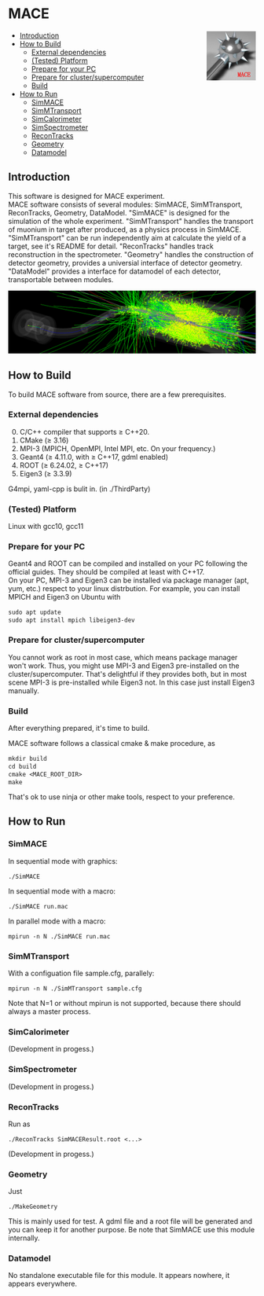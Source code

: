 # MACE

<img align="right" width="100" height="100" src="doc/pics/MACE_logo.png"/>

  - [Introduction](#introduction)
  - [How to Build](#how-to-build)
    - [External dependencies](#external-dependencies)
    - [(Tested) Platform](#tested-platform)
    - [Prepare for your PC](#prepare-for-your-pc)
    - [Prepare for cluster/supercomputer](#prepare-for-clustersupercomputer)
    - [Build](#build)
  - [How to Run](#how-to-run)
    - [SimMACE](#simmace)
    - [SimMTransport](#simmtransport)
    - [SimCalorimeter](#simcalorimeter)
    - [SimSpectrometer](#simspectrometer)
    - [ReconTracks](#reconspectrometer)
    - [Geometry](#geometry)
    - [Datamodel](#datamodel)

## Introduction

This software is designed for MACE experiment.  
MACE software consists of several modules: SimMACE, SimMTransport, ReconTracks, Geometry, DataModel. "SimMACE" is designed for the simulation of the whole experiment. "SimMTransport" handles the transport of muonium in target after produced, as a physics process in SimMACE. "SimMTransport" can be run independently aim at calculate the yield of a target, see it's README for detail. "ReconTracks" handles track reconstruction in the spectrometer. "Geometry" handles the construction of detector geometry, provides a universial interface of detector geometry. "DataModel" provides a interface for datamodel of each detector, transportable between modules.

![SimMACE](doc/pics/MACE_sim.png)

## How to Build

To build MACE software from source, there are a few prerequisites.

### External dependencies

0. C/C++ compiler that supports ≥ C++20.
1. CMake   (≥ 3.16)
2. MPI-3   (MPICH, OpenMPI, Intel MPI, etc. On your frequency.)
3. Geant4  (≥ 4.11.0, with ≥ C++17, gdml enabled)
4. ROOT    (≥ 6.24.02, ≥ C++17)
5. Eigen3  (≥ 3.3.9)

G4mpi, yaml-cpp is bulit in. (in ./ThirdParty)  

### (Tested) Platform

Linux with gcc10, gcc11

### Prepare for your PC  

Geant4 and ROOT can be compiled and installed on your PC following the official guides. They should be compiled at least with C++17.  
On your PC, MPI-3 and Eigen3 can be installed via package manager (apt, yum, etc.) respect to your linux distrbution. For example, you can install MPICH and Eigen3 on Ubuntu with

```shell
sudo apt update
sudo apt install mpich libeigen3-dev
```

### Prepare for cluster/supercomputer  

You cannot work as root in most case, which means package manager won't work. Thus, you might use MPI-3 and Eigen3 pre-installed on the cluster/supercomputer. That's delightful if they provides both, but in most scene MPI-3 is pre-installed while Eigen3 not. In this case just install Eigen3 manually.

### Build

After everything prepared, it's time to build.  

MACE software follows a classical cmake & make procedure, as

```shell
mkdir build
cd build
cmake <MACE_ROOT_DIR>
make
```

That's ok to use ninja or other make tools, respect to your preference.  

## How to Run

### SimMACE

In sequential mode with graphics:

```shell
./SimMACE
```

In sequential mode with a macro:

```shell
./SimMACE run.mac
```

In parallel mode with a macro:

```shell
mpirun -n N ./SimMACE run.mac
```

### SimMTransport

With a configuation file sample.cfg, parallely:

```shell
mpirun -n N ./SimMTransport sample.cfg
```

Note that N=1 or without mpirun is not supported, because there should always a master process.

### SimCalorimeter

(Development in progess.)

### SimSpectrometer

(Development in progess.)

### ReconTracks

Run as

```shell
./ReconTracks SimMACEResult.root <...>
```

(Development in progess.)

### Geometry

Just

```shell
./MakeGeometry
```

This is mainly used for test. A gdml file and a root file will be generated and you can keep it for another purpose. Be note that SimMACE use this module internally.

### Datamodel

No standalone executable file for this module. It appears nowhere, it appears everywhere.
